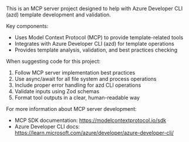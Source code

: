 <!-- Use this file to provide workspace-specific custom instructions to Copilot. For more details, visit https://code.visualstudio.com/docs/copilot/copilot-customization#_use-a-githubcopilotinstructionsmd-file -->

This is an MCP server project designed to help with Azure Developer CLI (azd) template development and validation.

Key components:
- Uses Model Context Protocol (MCP) to provide template-related tools
- Integrates with Azure Developer CLI (azd) for template operations
- Provides template analysis, validation, and best practices checking

When suggesting code for this project:
1. Follow MCP server implementation best practices
2. Use async/await for all file system and process operations
3. Include proper error handling for azd CLI operations
4. Validate inputs using Zod schemas
5. Format tool outputs in a clear, human-readable way

For more information about MCP server development:
- MCP SDK documentation: https://modelcontextprotocol.io/sdk
- Azure Developer CLI docs: https://learn.microsoft.com/azure/developer/azure-developer-cli/